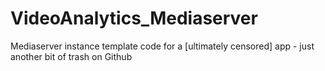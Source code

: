 # VideoAnalytics_Mediaserver
Mediaserver instance template code for a [ultimately censored] app - just another bit of trash on Github
